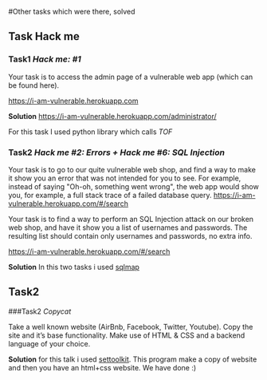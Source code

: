 #Other tasks which were there, solved

## Task Hack me

### Task1 *Hack me: #1*

Your task is to access the admin page of a vulnerable web app (which can be found here).

https://i-am-vulnerable.herokuapp.com

**Solution** https://i-am-vulnerable.herokuapp.com/administrator/ 

For this task I used python library which calls *TOF*

### Task2 *Hack me #2: Errors + Hack me #6: SQL Injection*

Your task is to go to our quite vulnerable web shop, and find a way to make it show you an error that was not intended for you to see. For example, instead of saying "Oh-oh, something went wrong", the web app would show you, for example, a full stack trace of a failed database query.
https://i-am-vulnerable.herokuapp.com/#/search

Your task is to find a way to perform an SQL Injection attack on our broken web shop, and have it show you a list of usernames and passwords. The resulting list should contain only usernames and passwords, no extra info.

https://i-am-vulnerable.herokuapp.com/#/search

**Solution** In this two tasks i used [sqlmap](http://sqlmap.org/)

## Task2

###Task2 *Copycat*

Take a well known website (AirBnb, Facebook, Twitter, Youtube). Copy the site and it’s base functionality. Make use of HTML & CSS and a backend language of your choice.

**Solution** for this talk i used [settoolkit](https://github.com/trustedsec/social-engineer-toolkit). This program make a copy of website and then you have an html+css website. We have done :)
